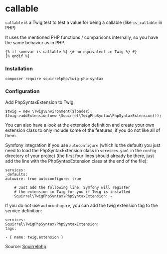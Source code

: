 # callable

`callable` is a Twig test to test a value for being a callable (like `is_callable` in PHP) 

It uses the mentioned PHP functions / comparisons internally, so you have the same behavior as in PHP.

```twig
{% if somevar is callable %} {# no equivalent in Twig %} #}
{% endif %}
```

### Installation

```shell
composer require squirrelphp/twig-php-syntax
```

### Configuration

Add PhpSyntaxExtension to Twig:

```twig
$twig = new \Twig\Environment($loader);
$twig->addExtension(new \Squirrel\TwigPhpSyntax\PhpSyntaxExtension());
```

You can also have a look at the extension definition and create your own extension class to only include some of the
features, if you do not like all of them.

Symfony integration If you use `autoconfigure` (which is the default) you just need to load the PhpSyntaxExtension class
in `services.yaml` in the `config` directory of your project (the first four lines should already be there, just add the
line with the PhpSyntaxExtension class at the end of the file):

```twig
services:
_defaults:
autowire: true autoconfigure: true

    # Just add the following line, Symfony will register
    # the extension in Twig for you if Twig is installed
    Squirrel\TwigPhpSyntax\PhpSyntaxExtension: ~
```

If you do not use `autoconfigure`, you can add the twig extension tag to the service definition:

```twig
services:
Squirrel\TwigPhpSyntax\PhpSyntaxExtension:
tags:

- { name: twig.extension }
```

Source: [Squirrelphp](https://github.com/squirrelphp/twig-php-syntax)
